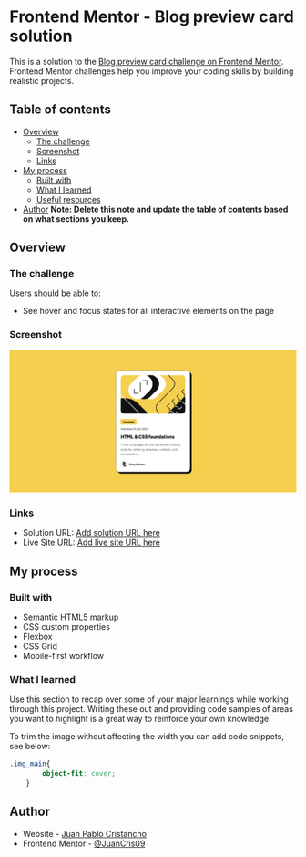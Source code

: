 # Frontend Mentor - Blog preview card solution

This is a solution to the [Blog preview card challenge on Frontend Mentor](https://www.frontendmentor.io/challenges/blog-preview-card-ckPaj01IcS). Frontend Mentor challenges help you improve your coding skills by building realistic projects. 

## Table of contents

- [Overview](#overview)
  - [The challenge](#the-challenge)
  - [Screenshot](#screenshot)
  - [Links](#links)
- [My process](#my-process)
  - [Built with](#built-with)
  - [What I learned](#what-i-learned)
  - [Useful resources](#useful-resources)
- [Author](#author)
**Note: Delete this note and update the table of contents based on what sections you keep.**

## Overview

### The challenge

Users should be able to:

- See hover and focus states for all interactive elements on the page

### Screenshot

![](./assets/images/blog-main.jpeg)

### Links

- Solution URL: [Add solution URL here](https://github.com/JuanCris09/blog-preview-card)
- Live Site URL: [Add live site URL here](https://juancris09.github.io/blog-preview-card/)

## My process

### Built with

- Semantic HTML5 markup
- CSS custom properties
- Flexbox
- CSS Grid
- Mobile-first workflow

### What I learned

Use this section to recap over some of your major learnings while working through this project. Writing these out and providing code samples of areas you want to highlight is a great way to reinforce your own knowledge.

To trim the image without affecting the width you can add code snippets, see below:

```css
.img_main{
        object-fit: cover;
    }
```
## Author

- Website - [Juan Pablo Cristancho](https://www.your-site.com)
- Frontend Mentor - [@JuanCris09](https://www.frontendmentor.io/profile/JuanCris09)
